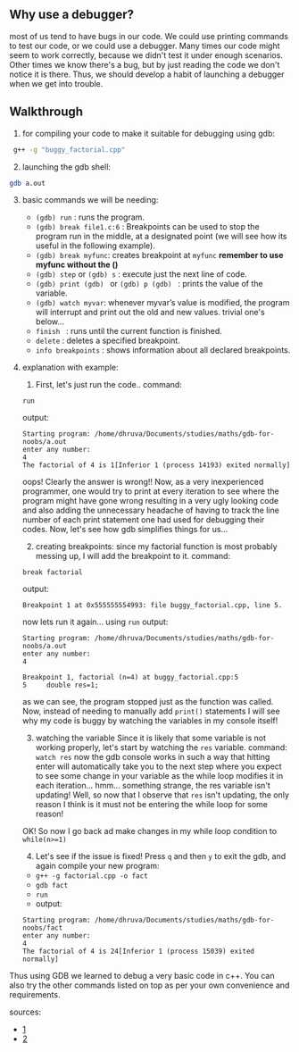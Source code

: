 ## Why use a debugger? 
most of us tend to have bugs in our code. We could use printing commands to test our code, or we could use a debugger. Many times our code might seem to work correctly, because we didn't test it under enough scenarios. Other times we know there's a bug, but by just reading the code we don't notice it is there. Thus, we should develop a habit of launching a debugger when we get into trouble. 

## Walkthrough
1. for compiling your code to make it suitable for debugging using gdb:
```sh 
 g++ -g "buggy_factorial.cpp" 
```
2. launching the gdb shell:
```sh
gdb a.out
```
3. basic commands we will be needing: 
    * ``(gdb) run`` : runs the program.
    * ``(gdb) break file1.c:6`` : Breakpoints can be used to stop the program run in the middle, at a designated point (we will see how its useful in the following example). 
    * ``(gdb) break myfunc``: creates breakpoint at ``myfunc`` **remember to use myfunc without the ()**
    * ``(gdb) step`` or ``(gdb) s`` : execute just the next line of code.
    * ``(gdb) print (gdb) `` or ``(gdb) p (gdb) `` :  prints the value of the variable.
    * ``(gdb) watch myvar``: whenever myvar’s value is modified, the program will interrupt and print out the old and new values. 
    trivial one's below...
    * ``finish `` : runs until the current function is finished.
    * ``delete`` : deletes a specified breakpoint.
    * ``info breakpoints`` : shows information about all declared breakpoints.

4. explanation with example: 
    1. First, let's just run the code.. 
    command: 
    ```
    run
    ```
    output: 
    ```
    Starting program: /home/dhruva/Documents/studies/maths/gdb-for-noobs/a.out 
    enter any number: 
    4
    The factorial of 4 is 1[Inferior 1 (process 14193) exited normally]
    ```
    oops! Clearly the answer is wrong!!
    Now, as a very inexperienced programmer, one would try to print at every iteration to see where the program might have gone wrong resulting in a very ugly looking code and also adding the unnecessary headache of having to track the line number of each print statement one had used for debugging their codes. 
    Now, let's see how gdb simplifies things for us...

    2. creating breakpoints: 
    since my factorial function is most probably messing up, I will add the breakpoint to it. 
    command:
    ```
    break factorial
    ```
    output: 
    ```
    Breakpoint 1 at 0x555555554993: file buggy_factorial.cpp, line 5.
    ```
    now lets run it again... using ```run``` 
    output: 
    ```
    Starting program: /home/dhruva/Documents/studies/maths/gdb-for-noobs/a.out 
    enter any number: 
    4

    Breakpoint 1, factorial (n=4) at buggy_factorial.cpp:5
    5	  double res=1;
    ```
    as we can see, the program stopped just as the function was called. Now, instead of needing to manually add ```print()``` statements I will see why my code is buggy by watching the variables in my console itself! 

    3. watching the variable
    Since it is likely that some variable is not working properly, let's start by watching the ``res`` variable. 
    command: 
    `` watch res ``
    now the gdb console works in such a way that hitting enter will automatically take you to the next step where you expect to see some change in your variable as the while loop modifies it in each iteration...
    hmm... something strange, the res variable isn't updating! 
    Well, so now that I observe that ``res`` isn't updating, the only reason I think is it must not be entering the while loop for some reason!

    OK! So now I go back ad make changes in my while loop condition to
    ``while(n>=1)`` 

    4. Let's see if the issue is fixed!
    Press `q` and then `y` to exit the gdb, and again compile your new program: 
    * ```g++ -g factorial.cpp -o fact```
    * ```gdb fact``` 
    * ``run``
    * output: 
    ```
    Starting program: /home/dhruva/Documents/studies/maths/gdb-for-noobs/fact 
    enter any number: 
    4
    The factorial of 4 is 24[Inferior 1 (process 15039) exited normally]
    ```

Thus using GDB we learned to debug a very basic code in c++. You can also try the other commands listed on top as per your own convenience and requirements.

sources:
*  [1](https://www.cs.umd.edu/~srhuang/teaching/cmsc212/gdb-tutorial-handout.pdf)
*  [2](http://www.math.bas.bg/~nkirov/2005/netb151/debugging-with-gdb.html)
